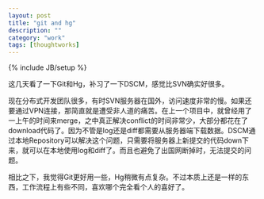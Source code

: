 ```yaml
---
layout: post
title: "git and hg"
description: ""
category: "work"
tags: [thoughtworks]
---
```

{% include JB/setup %}

这几天看了一下Git和Hg，补习了一下DSCM，感觉比SVN确实好很多。

现在分布式开发团队很多，有时SVN服务器在国外，访问速度非常的慢。如果还要通过VPN连接，那简直就是遭受非人道的痛苦。在上一个项目中，就曾经用了一上午的时间来merge，之中真正解决conflict的时间非常少，大部分都花在了download代码了。因为不管是log还是diff都需要从服务器端下载数据。DSCM通过本地Repository可以解决这个问题，只需要将服务器上新提交的代码down下来，就可以在本地使用log和diff了。而且也避免了出国网断掉时，无法提交的问题。

相比之下，我觉得Git更好用一些，Hg稍微有点复杂。不过本质上还是一样的东西，工作流程上有些不同，喜欢哪个完全看个人的喜好了。
